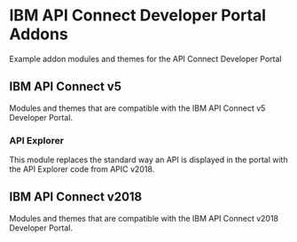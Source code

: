 # IBM API Connect Developer Portal Addons
Example addon modules and themes for the API Connect Developer Portal

## IBM API Connect v5
Modules and themes that are compatible with the IBM API Connect v5 Developer Portal.

### API Explorer
This module replaces the standard way an API is displayed in the portal with the API Explorer code from APIC v2018.

## IBM API Connect v2018
Modules and themes that are compatible with the IBM API Connect v2018 Developer Portal.
